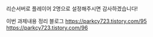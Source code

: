리슨서버로 플레이어 2명으로 설정해주시면 감사하겠습니다!

이번 과제내용 정리 블로그
https://parkcy723.tistory.com/95
https://parkcy723.tistory.com/96

